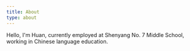 ```yaml
---
title: About
type: about
---
```


Hello, I'm Huan, currently employed at Shenyang No. 7 Middle School, working in Chinese language education.

